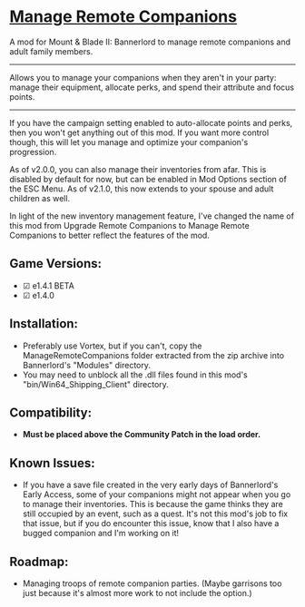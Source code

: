 # [Manage Remote Companions](https://www.nexusmods.com/mountandblade2bannerlord/mods/698)
A mod for Mount &amp; Blade II: Bannerlord to manage remote companions and adult family members.
_____________________
Allows you to manage your companions when they aren't in your party: manage their equipment, allocate perks, and spend their attribute and focus points.
_____________________
If you have the campaign setting enabled to auto-allocate points and perks, then you won't get anything out of this mod. If you want more control though, this will let you manage and optimize your companion's progression.

As of v2.0.0, you can also manage their inventories from afar. This is disabled by default for now, but can be enabled in Mod Options section of the ESC Menu.
As of v2.1.0, this now extends to your spouse and adult children as well.

In light of the new inventory management feature, I've changed the name of this mod from Upgrade Remote Companions to Manage Remote Companions to better reflect the features of the mod.


## Game Versions:
- ☑ e1.4.1 BETA
- ☑ e1.4.0


## Installation:
- Preferably use Vortex, but if you can't, copy the ManageRemoteCompanions folder extracted from the zip archive into Bannerlord's "Modules" directory.
- You may need to unblock all the .dll files found in this mod's "bin/Win64_Shipping_Client" directory.


## Compatibility:
- **Must be placed above the Community Patch in the load order.**


## Known Issues:
- If you have a save file created in the very early days of Bannerlord's Early Access, some of your companions might not appear when you go to manage their inventories. This is because the game thinks they are still occupied by an event, such as a quest. It's not this mod's job to fix that issue, but if you do encounter this issue, know that I also have a bugged companion and I'm working on it!


## Roadmap:
- Managing troops of remote companion parties. (Maybe garrisons too just because it's almost more work to not include the option.)
